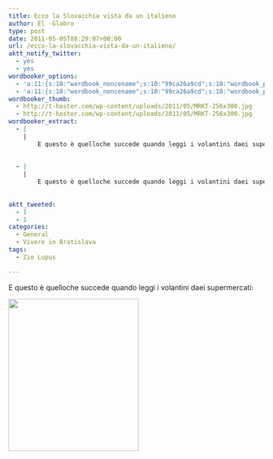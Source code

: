 ```yaml
---
title: Ecco la Slovacchia vista da un italieno
author: El -Glabro
type: post
date: 2011-05-05T08:29:07+00:00
url: /ecco-la-slovacchia-vista-da-un-italieno/
aktt_notify_twitter:
  - yes
  - yes
wordbooker_options:
  - 'a:11:{s:18:"wordbook_noncename";s:10:"99ca26a9cd";s:18:"wordbook_page_post";s:4:"-100";s:18:"wordbook_orandpage";s:1:"2";s:23:"wordbook_default_author";s:1:"1";s:23:"wordbook_extract_length";s:3:"300";s:19:"wordbook_actionlink";s:3:"300";s:26:"wordbooker_publish_default";s:2:"on";s:27:"wordbooker_publish_override";s:2:"on";s:18:"wordbook_attribute";s:17:"News@T-hoster.com";s:29:"wordbooker_status_update_text";s:35:": New blog post :  %title% - %link%";s:20:"wordbook_comment_get";s:2:"on";}'
  - 'a:11:{s:18:"wordbook_noncename";s:10:"99ca26a9cd";s:18:"wordbook_page_post";s:4:"-100";s:18:"wordbook_orandpage";s:1:"2";s:23:"wordbook_default_author";s:1:"1";s:23:"wordbook_extract_length";s:3:"300";s:19:"wordbook_actionlink";s:3:"300";s:26:"wordbooker_publish_default";s:2:"on";s:27:"wordbooker_publish_override";s:2:"on";s:18:"wordbook_attribute";s:17:"News@T-hoster.com";s:29:"wordbooker_status_update_text";s:35:": New blog post :  %title% - %link%";s:20:"wordbook_comment_get";s:2:"on";}'
wordbooker_thumb:
  - http://t-hoster.com/wp-content/uploads/2011/05/MRKT-256x300.jpg
  - http://t-hoster.com/wp-content/uploads/2011/05/MRKT-256x300.jpg
wordbooker_extract:
  - |
    |
        E questo è quelloche succede quando leggi i volantini daei supermercati:
        
        
  - |
    |
        E questo è quelloche succede quando leggi i volantini daei supermercati:
        
        
aktt_tweeted:
  - 1
  - 1
categories:
  - General
  - Vivere in Bratislava
tags:
  - Zio Lupus

---
```

E questo è quelloche succede quando leggi i volantini daei supermercati:

[<img decoding="async" loading="lazy" src="http://t-hoster.com/wp-content/uploads/2011/05/MRKT-256x300.jpg" alt="" title="Zio Lupus" width="256" height="300" class="alignnone size-medium wp-image-506" srcset="https://blog.polemicover.net/wp-content/uploads/2011/05/MRKT-256x300.jpg 256w, https://blog.polemicover.net/wp-content/uploads/2011/05/MRKT-874x1024.jpg 874w, https://blog.polemicover.net/wp-content/uploads/2011/05/MRKT.jpg 1236w" sizes="(max-width: 256px) 100vw, 256px" />][1]

 [1]: http://t-hoster.com/wp-content/uploads/2011/05/MRKT.jpg